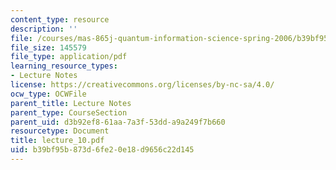 ```yaml
---
content_type: resource
description: ''
file: /courses/mas-865j-quantum-information-science-spring-2006/b39bf95b873d6fe20e18d9656c22d145_lecture_10.pdf
file_size: 145579
file_type: application/pdf
learning_resource_types:
- Lecture Notes
license: https://creativecommons.org/licenses/by-nc-sa/4.0/
ocw_type: OCWFile
parent_title: Lecture Notes
parent_type: CourseSection
parent_uid: d3b92ef8-61aa-7a3f-53dd-a9a249f7b660
resourcetype: Document
title: lecture_10.pdf
uid: b39bf95b-873d-6fe2-0e18-d9656c22d145
---
```

